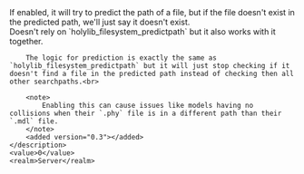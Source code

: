 <function name="holylib_filesystem_predictexistance" parent="" type="libraryfield">
    <description>
		If enabled, it will try to predict the path of a file, but if the file doesn't exist in the predicted path, we'll just say it doesn't exist.<br>
		Doesn't rely on `holylib_filesystem_predictpath` but it also works with it together.<br>

		The logic for prediction is exactly the same as `holylib_filesystem_predictpath` but it will just stop checking if it doesn't find a file in the predicted path instead of checking then all other searchpaths.<br>

		<note>
			Enabling this can cause issues like models having no collisions when their `.phy` file is in a different path than their `.mdl` file.
		</note>
		<added version="0.3"></added>
    </description>
    <value>0</value>
    <realm>Server</realm>
</function>